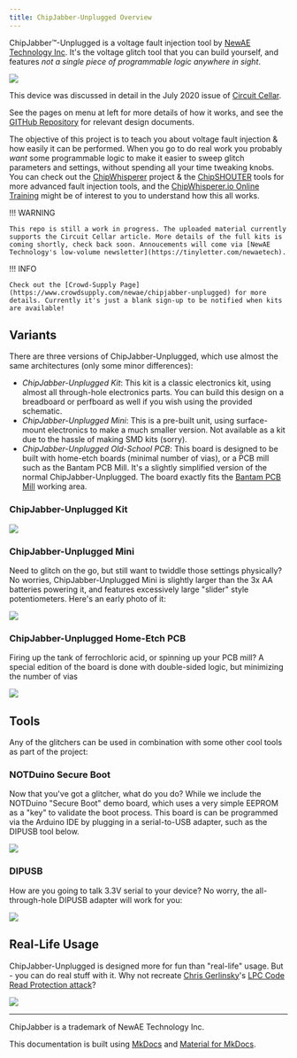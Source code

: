 ```yaml
---
title: ChipJabber-Unplugged Overview
---
```


ChipJabber™-Unplugged is a voltage fault injection tool by [NewAE Technology Inc](https://www.newae.com). It's the voltage glitch tool that you can build yourself, and features *not a single piece of programmable logic anywhere in sight*.

![](img/cj_kit_web.jpg)

This device was discussed in detail in the July 2020 issue of [Circuit Cellar](http://circuitcellar.com/).

See the pages on menu at left for more details of how it works, and see the [GITHub Repository](https://www.github.com/newaetech/chipjabber-unplugged) for relevant design documents.

The objective of this project is to teach you about voltage fault injection & how easily it can be performed. When you go to do real work you probably *want* some programmable logic to make it easier to sweep glitch parameters and settings, without spending all your time tweaking knobs. You can check out the [ChipWhisperer](https://www.newae.com/ChipWhisperer) project & the [ChipSHOUTER](https://www.newae.com/chipshouter) tools for more advanced fault injection tools, and the [ChipWhisperer.io Online Training](https://learn.chipwhisperer.io) might be of interest to you to understand how this all works.

!!! WARNING

	This repo is still a work in progress. The uploaded material currently supports the Circuit Cellar article. More details of the full kits is coming shortly, check back soon. Annoucements will come via [NewAE Technology's low-volume newsletter](https://tinyletter.com/newaetech).
	
!!! INFO
	
	Check out the [Crowd-Supply Page](https://www.crowdsupply.com/newae/chipjabber-unplugged) for more details. Currently it's just a blank sign-up to be notified when kits are available!

## Variants

There are three versions of ChipJabber-Unplugged, which use almost the same architectures (only some minor differences):

* *ChipJabber-Unplugged Kit*: This kit is a classic electronics kit, using almost all through-hole electronics parts. You can build this design on a breadboard or perfboard as well if you wish using the provided schematic.
* *ChipJabber-Unplugged Mini*: This is a pre-built unit, using surface-mount electronics to make a much smaller version. Not available as a kit due to the hassle of making SMD kits (sorry).
* *ChipJabber-Unplugged Old-School PCB*: This board is designed to be built with home-etch boards (minimal number of vias), or a PCB mill such as the Bantam PCB Mill. It's a slightly simplified version of the normal ChipJabber-Unplugged. The board exactly fits the [Bantam PCB Mill](bantamtools.com) working area.


### ChipJabber-Unplugged Kit

![](img/cj_zoom_web.jpg)

### ChipJabber-Unplugged Mini

Need to glitch on the go, but still want to twiddle those settings physically? No worries, ChipJabber-Unplugged Mini is slightly larger than the 3x AA batteries powering it, and features excessively large "slider" style potentiometers. Here's an early photo of it:

![](img/cj_mini_web.jpg)

### ChipJabber-Unplugged Home-Etch PCB

Firing up the tank of ferrochloric acid, or spinning up your PCB mill? A special edition of the board is done with double-sided logic, but minimizing the number of vias

![](img/chipjabber-simplepcb.jpg)


## Tools

Any of the glitchers can be used in combination with some other cool tools as part of the project:

### NOTDuino Secure Boot

Now that you've got a glitcher, what do you do? While we include the NOTDuino "Secure Boot" demo board, which uses a very simple EEPROM as a "key" to validate the boot process. This board is can be programmed via the Arduino IDE by plugging in a serial-to-USB adapter, such as the DIPUSB tool below.

![](img/notduino_web.jpg)

### DIPUSB

How are you going to talk 3.3V serial to your device? No worry, the all-through-hole DIPUSB adapter will work for you:

![](img/dipusb_web.jpg)

## Real-Life Usage

ChipJabber-Unplugged is designed more for fun than "real-life" usage. But - you can do real stuff with it. Why not recreate [Chris Gerlinsky](https://twitter.com/akacastor)'s [LPC Code Read Protection attack](https://recon.cx/2017/brussels/resources/slides/RECON-BRX-2017-Breaking_CRP_on_NXP_LPC_Microcontrollers_slides.pdf)?

![](img/chipjabber-usage-lpcbare.jpg)

---

ChipJabber is a trademark of NewAE Technology Inc.

This documentation is built using [MkDocs](https://www.mkdocs.org/) and [Material for MkDocs](https://squidfunk.github.io/mkdocs-material/).

